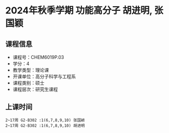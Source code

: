 # 2024年秋季学期 功能高分子 胡进明, 张国颖






## 课程信息

- 课程号：CHEM6019P.03
- 学分：4
- 教学类型：理论课
- 开课单位：高分子科学与工程系
- 课程类别：硕士
- 课程层次：研究生课程

## 上课时间

```
2~17周 G2-B302 :1(6,7,8,9,10) 张国颖
2~17周 G2-B302 :1(6,7,8,9,10) 胡进明
```

